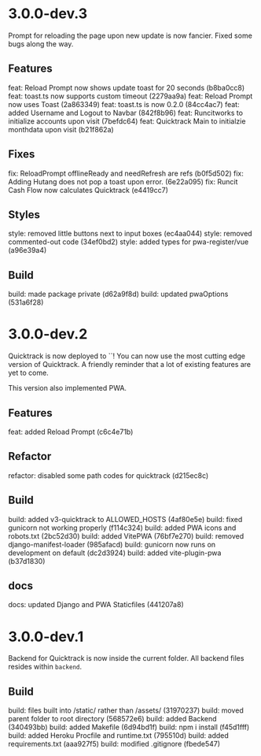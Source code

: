 # 3.0.0-dev.3

Prompt for reloading the page upon new update is now fancier. Fixed some bugs along the way.

## Features

feat: Reload Prompt now shows update toast for 20 seconds (b8ba0cc8)
feat: toast.ts now supports custom timeout (2279aa9a)
feat: Reload Prompt now uses Toast (2a863349)
feat: toast.ts is now 0.2.0 (84cc4ac7)
feat: added Username and Logout to Navbar (842f8b96)
feat: Runcitworks to initialize accounts upon visit (7befdc64)
feat: Quicktrack Main to initialzie monthdata upon visit (b21f862a)

## Fixes

fix: ReloadPrompt offlineReady and needRefresh are refs (b0f5d502)
fix: Adding Hutang does not pop a toast upon error. (6e22a095)
fix: Runcit Cash Flow now calculates Quicktrack (e4419cc7)

## Styles

style: removed little buttons next to input boxes (ec4aa044)
style: removed commented-out code (34ef0bd2)
style: added types for pwa-register/vue (a96e39a4)

## Build

build: made package private (d62a9f8d)
build: updated pwaOptions (531a6f28)

# 3.0.0-dev.2

Quicktrack is now deployed to ``! You can now use the most cutting edge version of Quicktrack.
A friendly reminder that a lot of existing features are yet to come.

This version also implemented PWA.

## Features

feat: added Reload Prompt (c6c4e71b)

## Refactor

refactor: disabled some path codes for quicktrack (d215ec8c)

## Build

build: added v3-quicktrack to ALLOWED_HOSTS (4af80e5e)
build: fixed gunicorn not working properly (f114c324)
build: added PWA icons and robots.txt (2bc52d30)
build: added VitePWA (76bf7e270)
build: removed django-manifest-loader (985afacd)
build: gunicorn now runs on development on default (dc2d3924)
build: added vite-plugin-pwa (b37d1830)

## docs

docs: updated Django and PWA Staticfiles (441207a8)


# 3.0.0-dev.1

Backend for Quicktrack is now inside the current folder. All backend files resides within `backend`.

## Build

build: files built into /static/ rather than /assets/ (31970237)
build: moved parent folder to root directory (568572e6)
build: added Backend (340493bb)
build: added Makefile (6d94bd1f)
build: npm i install (f45d1fff)
build: added Heroku Procfile and runtime.txt (795510d)
build: added requirements.txt (aaa927f5)
build: modified .gitignore (fbede547)